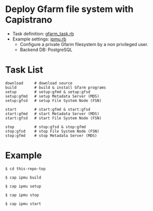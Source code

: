 # Deploy Gfarm file system with Capistrano

* Task definition: [gfarm_task.rb](https://github.com/masa16/capistrano-gfarm/blob/master/config/deploy/gfarm_task.rb)
* Example settings: [ipmu.rb](https://github.com/masa16/capistrano-gfarm/blob/master/config/deploy/ipmu.rb)
  * Configure a private Gfarm filesystem by a non privileged user.
  * Backend DB: PostgreSQL

# Task List

```
download     # download source
build        # build & install Gfarm programs
setup        # setup:gfmd & setup:gfsd
setup:gfmd   # setup Metadata Server (MDS)
setup:gfsd   # setup File System Node (FSN)

start        # start:gfmd & start:gfsd
start:gfmd   # start Metadata Server (MDS)
start:gfsd   # start File System Node (FSN)

stop         # stop:gfsd & stop:gfmd
stop:gfsd    # stop File System Node (FSN)
stop:gfmd    # stop Metadata Server (MDS)
```

# Example

```
$ cd this-repo-top

$ cap ipmu build

$ cap ipmu setup

$ cap ipmu stop

$ cap ipmu start
```

